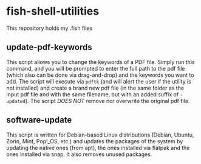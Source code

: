 # fish-shell-utilities
This repository holds my .fish files

## update-pdf-keywords

This script allows you to change the keywords of a PDF file. Simply run this command, and you will be prompted to enter the full path to the pdf file (which also can be done via drag-and-drop) and the keywords you want to add. The script will execute via `pdftk` (and will alert the user if the utility is not installed) and create a brand new pdf file (in the same folder as the input pdf file and with the same filename, but with an added suffix of `-updated`). The script *DOES NOT* remove nor overwrite the original pdf file.

## software-update

This script is written for Debian-based Linux distributions (Debian, Ubuntu, Zorin, Mint, Pop!_OS, etc.) and updates the packages of the system by updating the native ones (from apt), the ones installed via flatpak and the ones installed via snap. It also removes unused packages.

